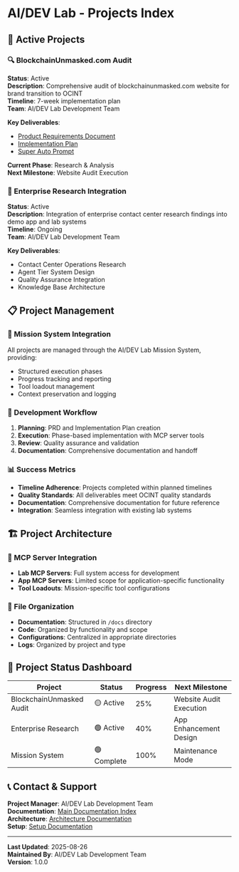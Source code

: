 # AI/DEV Lab - Projects Index

## 🚀 Active Projects

### 🔍 BlockchainUnmasked.com Audit
**Status**: Active  
**Description**: Comprehensive audit of blockchainunmasked.com website for brand transition to OCINT  
**Timeline**: 7-week implementation plan  
**Team**: AI/DEV Lab Development Team  

**Key Deliverables**:
- [Product Requirements Document](./blockchainunmasked-audit/BLOCKCHAINUNMASKED_AUDIT_PRD.md)
- [Implementation Plan](./blockchainunmasked-audit/BLOCKCHAINUNMASKED_IMPLEMENTATION_PLAN.md)
- [Super Auto Prompt](./blockchainunmasked-audit/BLOCKCHAINUNMASKED_SUPER_AUTO_PROMPT.json)

**Current Phase**: Research & Analysis  
**Next Milestone**: Website Audit Execution

### 🏢 Enterprise Research Integration
**Status**: Active  
**Description**: Integration of enterprise contact center research findings into demo app and lab systems  
**Timeline**: Ongoing  
**Team**: AI/DEV Lab Development Team  

**Key Deliverables**:
- Contact Center Operations Research
- Agent Tier System Design
- Quality Assurance Integration
- Knowledge Base Architecture

## 📋 Project Management

### 🎯 Mission System Integration
All projects are managed through the AI/DEV Lab Mission System, providing:
- Structured execution phases
- Progress tracking and reporting
- Tool loadout management
- Context preservation and logging

### 🔧 Development Workflow
1. **Planning**: PRD and Implementation Plan creation
2. **Execution**: Phase-based implementation with MCP server tools
3. **Review**: Quality assurance and validation
4. **Documentation**: Comprehensive documentation and handoff

### 📊 Success Metrics
- **Timeline Adherence**: Projects completed within planned timelines
- **Quality Standards**: All deliverables meet OCINT quality standards
- **Documentation**: Comprehensive documentation for future reference
- **Integration**: Seamless integration with existing lab systems

## 🏗️ Project Architecture

### 🔗 MCP Server Integration
- **Lab MCP Servers**: Full system access for development
- **App MCP Servers**: Limited scope for application-specific functionality
- **Tool Loadouts**: Mission-specific tool configurations

### 📁 File Organization
- **Documentation**: Structured in `/docs` directory
- **Code**: Organized by functionality and scope
- **Configurations**: Centralized in appropriate directories
- **Logs**: Organized by project and type

## 🚦 Project Status Dashboard

| Project | Status | Progress | Next Milestone |
|---------|--------|----------|----------------|
| BlockchainUnmasked Audit | 🟡 Active | 25% | Website Audit Execution |
| Enterprise Research | 🟢 Active | 40% | App Enhancement Design |
| Mission System | 🟢 Complete | 100% | Maintenance Mode |

## 📞 Contact & Support

**Project Manager**: AI/DEV Lab Development Team  
**Documentation**: [Main Documentation Index](../docs/README.md)  
**Architecture**: [Architecture Documentation](../docs/architecture/)  
**Setup**: [Setup Documentation](../docs/setup/)

---

**Last Updated**: 2025-08-26  
**Maintained By**: AI/DEV Lab Development Team  
**Version**: 1.0.0

